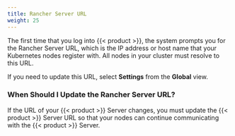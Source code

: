 ```yaml
---
title: Rancher Server URL
weight: 25
---
```


The first time that you log into {{< product >}}, the system prompts you for the Rancher Server URL, which is the IP address or host name that your Kubernetes nodes register with. All nodes in your cluster must resolve to this URL.

If you need to update this URL, select **Settings** from the **Global** view.

### When Should I Update the Rancher Server URL?

If the URL of your {{< product >}} Server changes, you must update the {{< product >}} Server URL so that your nodes can continue communicating with the {{< product >}} Server.
